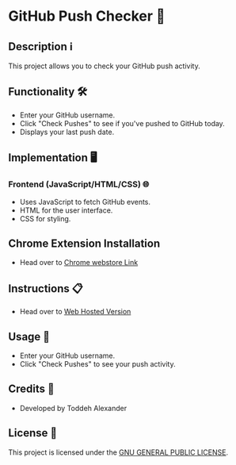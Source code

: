 # GitHub Push Checker 🚀

## Description ℹ️

This project allows you to check your GitHub push activity.

## Functionality 🛠️

- Enter your GitHub username.
- Click "Check Pushes" to see if you've pushed to GitHub today.
- Displays your last push date.

## Implementation 🖥️

### Frontend (JavaScript/HTML/CSS) 🌐

- Uses JavaScript to fetch GitHub events.
- HTML for the user interface.
- CSS for styling.

## Chrome Extension Installation

- Head over to [Chrome webstore Link](https://chromewebstore.google.com/detail/github-push-checker/ibaagdfbkoopoccnodlnkkiafedkhjkh?hl=en&authuser=0)

## Instructions 📋

- Head over to [Web Hosted Version](https://toddehalexander.github.io/PushChecker/)

## Usage 🚀

- Enter your GitHub username.
- Click "Check Pushes" to see your push activity.

## Credits 🙏

- Developed by Toddeh Alexander

## License 📝

This project is licensed under the [GNU GENERAL PUBLIC LICENSE](LICENSE).
